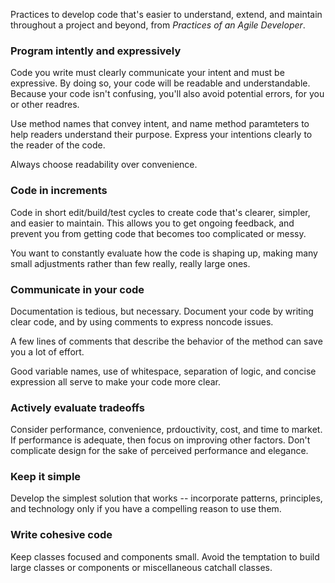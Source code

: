 Practices to develop code that's easier to understand, extend, and maintain throughout a project and beyond, from _Practices of an Agile Developer_. 

### Program intently and expressively

Code you write must clearly communicate your intent and must be expressive. By doing so, your code will be readable and understandable. Because your code isn't confusing, you'll also avoid potential errors, for you or other readres.

Use method names that convey intent, and name method paramteters to help readers understand their purpose. Express your intentions clearly to the reader of the code.

Always choose readability over convenience.

### Code in increments

Code in short edit/build/test cycles to create code that's clearer, simpler, and easier to maintain. This allows you to get ongoing feedback, and prevent you from getting code that becomes too complicated or messy. 

You want to constantly evaluate how the code is shaping up, making many small adjustments rather than few really, really large ones. 

### Communicate in your code

Documentation is tedious, but necessary. Document your code by writing clear code, and by using comments to express noncode issues. 

A few lines of comments that describe the behavior of the method can save you a lot of effort. 

Good variable names, use of whitespace, separation of logic, and concise expression all serve to make your code more clear. 

### Actively evaluate tradeoffs

Consider performance, convenience, prdouctivity, cost, and time to market. If performance is adequate, then focus on improving other factors. Don't complicate design for the sake of perceived performance and elegance. 

### Keep it simple

Develop the simplest solution that works -- incorporate patterns, principles, and technology only if you have a compelling reason to use them. 

### Write cohesive code 

Keep classes focused and components small. Avoid the temptation to build large classes or components or miscellaneous catchall classes. 

